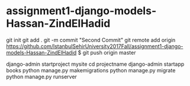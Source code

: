 # assignment1-django-models-Hassan-ZindElHadid
git init
git add .
git -m commit "Second Commit"
git remote add origin https://github.com/IstanbulSehirUniversity2017Fall/assignment1-django-models-Hassan-ZindElHadid
$ git push origin master

django-admin startproject mysite
cd projectname
django-admin startapp books
python manage.py makemigrations
python manage.py migrate
python manage.py runserver
